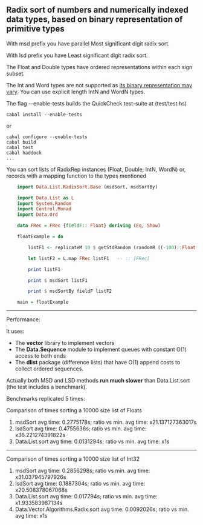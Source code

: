 ## Radix sort of numbers and numerically indexed data types, based on binary representation of primitive types

With msd prefix you have parallel Most significant digit radix sort.

With lsd prefix you have Least significant digit radix sort.

The Float and Double types have ordered representations within each sign subset.

The Int and Word types are not supported as [its binary representation may vary](http://www.haskell.org/ghc/docs/7.2.2/html/libraries/ghc-prim-0.2.0.0/GHC-Prim.html#g:1). You can use explicit length IntN and WordN types.

The flag --enable-tests builds the QuickCheck test-suite at (test/test.hs)

    cabal install --enable-tests

or

    cabal configure --enable-tests
    cabal build
    cabal test
    cabal haddock
    ...

You can sort lists of RadixRep instances (Float, Double, IntN, WordN) or, records with a mapping function to the types mentioned

```haskell
    import Data.List.RadixSort.Base (msdSort, msdSortBy)

    import Data.List as L
    import System.Random
    import Control.Monad
    import Data.Ord

    data FRec = FRec {fieldF:: Float} deriving (Eq, Show)

    floatExample = do

        listF1 <- replicateM 10 $ getStdRandom (randomR ((-100)::Float,100))

        let listF2 = L.map FRec listF1   -- :: [FRec]

        print listF1

        print $ msdSort listF1

        print $ msdSortBy fieldF listF2

    main = floatExample
```
-------------------

Performance:

It uses:

* The __vector__ library to implement vectors
* The __Data.Sequence__ module to implement queues with constant O(1) access to both ends
* The __dlist__ package (difference lists) that have O(1) append costs to collect ordered sequences.

Actually both MSD and LSD methods __run much slower__ than Data.List.sort (the test includes a benchmark).

Benchmarks replicated 5 times:

Comparison of times sorting a 10000 size list of Floats

1. msdSort avg time: 0.2775178s; ratio vs min. avg time: x21.137127363017s
1. lsdSort avg time: 0.4755636s; ratio vs min. avg time: x36.221274391822s
1. Data.List.sort avg time: 0.0131294s; ratio vs min. avg time: x1s

-----

Comparison of times sorting a 10000 size list of Int32

1. msdSort avg time: 0.2856298s; ratio vs min. avg time: x31.037945797926s
1. lsdSort avg time: 0.1887304s; ratio vs min. avg time: x20.508378067068s
1. Data.List.sort avg time: 0.017794s; ratio vs min. avg time: x1.933583987134s
1. Data.Vector.Algorithms.Radix.sort avg time: 0.0092026s; ratio vs min. avg time: x1s
